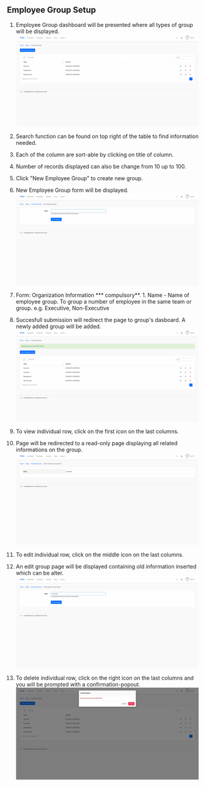 ## Employee Group Setup

1. Employee Group dashboard will be presented where all types of group will be displayed.
![Group Dashboard](/Images/EmployeeGroup/employeegroup_dashboard.png)

2. Search function can be found on top right of the table to find information needed.

3. Each of the column are sort-able by clicking on title of column.

4. Number of records displayed can also be change from 10 up to 100.

5. Click "New Employee Group" to create new group.

6. New Employee Group form will be displayed.
![Group Create](/Images/EmployeeGroup/employeegroup_create.png)

7. Form: Organization Information *** compulsory**.
		1. Name
			- Name of employee group. To group a number of employee in the same team or group. e.g. Executive, Non-Executive

11. Succesfull submission will redirect the page to group's dasboard. A newly added group will be added.
![Group Success](/Images/EmployeeGroup/employeegroup_success.png)

12. To view individual row, click on the first icon on the last columns.

13. Page will be redirected to a read-only page displaying all related informations on the group.
![Group Show](/Images/EmployeeGroup/employeegroup_show.png)

14. To edit individual row, click on the middle icon on the last columns.

15. An edit group page will be displayed containing old information inserted which can be alter.
![Group Edit](/Images/EmployeeGroup/employeegroup_edit.png)

16. To delete individual row, click on the right icon on the last columns and you will be prompted with a confirmation-popout.
![Group Delete](/Images/EmployeeGroup/employeegroup_delete.png)


